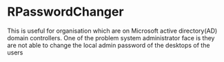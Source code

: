 # RPasswordChanger
This is useful for organisation which are on Microsoft active directory(AD) domain controllers. One of the problem system administrator face is they are not able to change the local admin password of the desktops of the users
